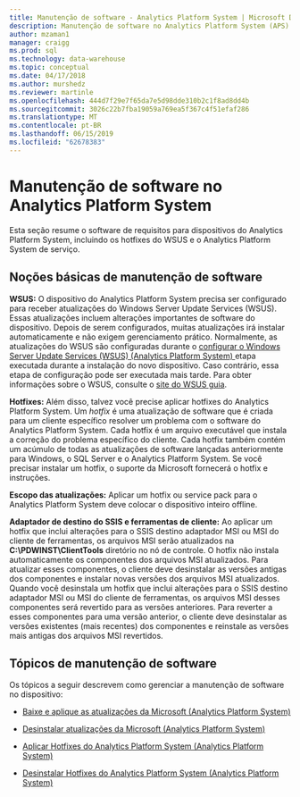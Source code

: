 ```yaml
---
title: Manutenção de software - Analytics Platform System | Microsoft Docs
description: Manutenção de software no Analytics Platform System (APS).
author: mzaman1
manager: craigg
ms.prod: sql
ms.technology: data-warehouse
ms.topic: conceptual
ms.date: 04/17/2018
ms.author: murshedz
ms.reviewer: martinle
ms.openlocfilehash: 444d7f29e7f65da7e5d98dde310b2c1f8ad8dd4b
ms.sourcegitcommit: 3026c22b7fba19059a769ea5f367c4f51efaf286
ms.translationtype: MT
ms.contentlocale: pt-BR
ms.lasthandoff: 06/15/2019
ms.locfileid: "62678383"
---
```

# <a name="software-servicing-in-analytics-platform-system"></a>Manutenção de software no Analytics Platform System
Esta seção resume o software de requisitos para dispositivos do Analytics Platform System, incluindo os hotfixes do WSUS e o Analytics Platform System de serviço.  
  
## <a name="Basics"></a>Noções básicas de manutenção de software  
**WSUS:** O dispositivo do Analytics Platform System precisa ser configurado para receber atualizações do Windows Server Update Services (WSUS). Essas atualizações incluem alterações importantes de software do dispositivo. Depois de serem configurados, muitas atualizações irá instalar automaticamente e não exigem gerenciamento prático. Normalmente, as atualizações do WSUS são configuradas durante o [configurar o Windows Server Update Services &#40;WSUS&#41; &#40;Analytics Platform System&#41; ](configure-windows-server-update-services-wsus.md) etapa executada durante a instalação do novo dispositivo. Caso contrário, essa etapa de configuração pode ser executada mais tarde. Para obter informações sobre o WSUS, consulte o [site do WSUS guia](https://go.microsoft.com/fwlink/?LinkId=202417).  
  
**Hotfixes:** Além disso, talvez você precise aplicar hotfixes do Analytics Platform System. Um *hotfix* é uma atualização de software que é criada para um cliente específico resolver um problema com o software do Analytics Platform System. Cada hotfix é um arquivo executável que instala a correção do problema específico do cliente. Cada hotfix também contém um acúmulo de todas as atualizações de software lançadas anteriormente para Windows, o SQL Server e o Analytics Platform System. Se você precisar instalar um hotfix, o suporte da Microsoft fornecerá o hotfix e instruções.  
  
**Escopo das atualizações:** Aplicar um hotfix ou service pack para o Analytics Platform System deve colocar o dispositivo inteiro offline.  
  
**Adaptador de destino do SSIS e ferramentas de cliente:** Ao aplicar um hotfix que inclui alterações para o SSIS destino adaptador MSI ou MSI do cliente de ferramentas, os arquivos MSI serão atualizados na **C:\PDWINST\ClientTools** diretório no nó de controle. O hotfix não instala automaticamente os componentes dos arquivos MSI atualizados. Para atualizar esses componentes, o cliente deve desinstalar as versões antigas dos componentes e instalar novas versões dos arquivos MSI atualizados. Quando você desinstala um hotfix que inclui alterações para o SSIS destino adaptador MSI ou MSI do cliente de ferramentas, os arquivos MSI desses componentes será revertido para as versões anteriores. Para reverter a esses componentes para uma versão anterior, o cliente deve desinstalar as versões existentes (mais recentes) dos componentes e reinstale as versões mais antigas dos arquivos MSI revertidos.  
  
## <a name="software-servicing-topics"></a>Tópicos de manutenção de software  
Os tópicos a seguir descrevem como gerenciar a manutenção de software no dispositivo:  
  
-   [Baixe e aplique as atualizações da Microsoft &#40;Analytics Platform System&#41;](download-and-apply-microsoft-updates.md)  
  
-   [Desinstalar atualizações da Microsoft &#40;Analytics Platform System&#41;](uninstall-microsoft-updates.md)  
  
-   [Aplicar Hotfixes do Analytics Platform System &#40;Analytics Platform System&#41;](apply-analytics-platform-system-hotfixes.md)  
  
-   [Desinstalar Hotfixes do Analytics Platform System &#40;Analytics Platform System&#41;](uninstall-analytics-platform-system-hotfixes.md)  
  
<!-- MISSING LINKS ## See Also  
[Common Metadata Query Examples &#40;SQL Server PDW&#41;](../sqlpdw/common-metadata-query-examples-sql-server-pdw.md)  -->  
  
